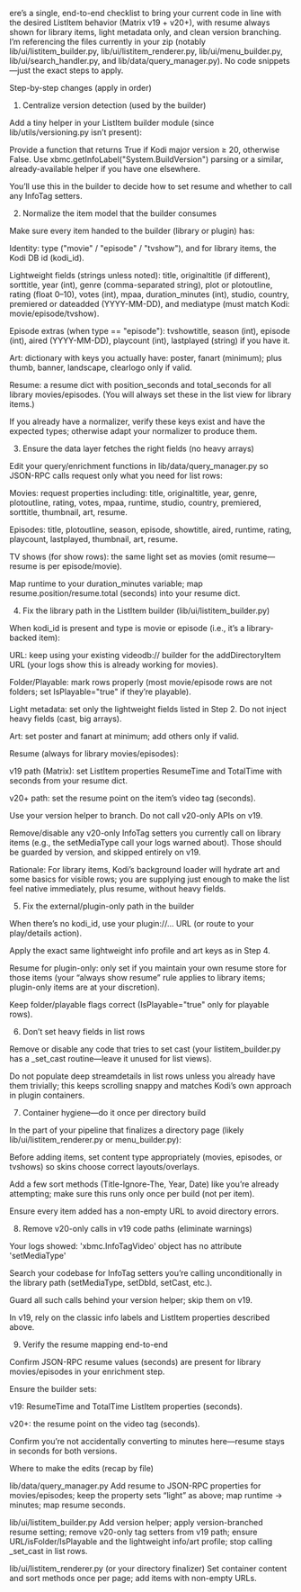 ere’s a single, end-to-end checklist to bring your current code in line with the desired ListItem behavior (Matrix v19 + v20+), with resume always shown for library items, light metadata only, and clean version branching. I’m referencing the files currently in your zip (notably lib/ui/listitem_builder.py, lib/ui/listitem_renderer.py, lib/ui/menu_builder.py, lib/ui/search_handler.py, and lib/data/query_manager.py). No code snippets—just the exact steps to apply.

Step-by-step changes (apply in order)
1) Centralize version detection (used by the builder)

Add a tiny helper in your ListItem builder module (since lib/utils/versioning.py isn’t present):

Provide a function that returns True if Kodi major version ≥ 20, otherwise False. Use xbmc.getInfoLabel("System.BuildVersion") parsing or a similar, already-available helper if you have one elsewhere.

You’ll use this in the builder to decide how to set resume and whether to call any InfoTag setters.

2) Normalize the item model that the builder consumes

Make sure every item handed to the builder (library or plugin) has:

Identity: type ("movie" / "episode" / "tvshow"), and for library items, the Kodi DB id (kodi_id).

Lightweight fields (strings unless noted): title, originaltitle (if different), sorttitle, year (int), genre (comma-separated string), plot or plotoutline, rating (float 0–10), votes (int), mpaa, duration_minutes (int), studio, country, premiered or dateadded (YYYY-MM-DD), and mediatype (must match Kodi: movie/episode/tvshow).

Episode extras (when type == "episode"): tvshowtitle, season (int), episode (int), aired (YYYY-MM-DD), playcount (int), lastplayed (string) if you have it.

Art: dictionary with keys you actually have: poster, fanart (minimum); plus thumb, banner, landscape, clearlogo only if valid.

Resume: a resume dict with position_seconds and total_seconds for all library movies/episodes. (You will always set these in the list view for library items.)

If you already have a normalizer, verify these keys exist and have the expected types; otherwise adapt your normalizer to produce them.

3) Ensure the data layer fetches the right fields (no heavy arrays)

Edit your query/enrichment functions in lib/data/query_manager.py so JSON-RPC calls request only what you need for list rows:

Movies: request properties including: title, originaltitle, year, genre, plotoutline, rating, votes, mpaa, runtime, studio, country, premiered, sorttitle, thumbnail, art, resume.

Episodes: title, plotoutline, season, episode, showtitle, aired, runtime, rating, playcount, lastplayed, thumbnail, art, resume.

TV shows (for show rows): the same light set as movies (omit resume—resume is per episode/movie).

Map runtime to your duration_minutes variable; map resume.position/resume.total (seconds) into your resume dict.

4) Fix the library path in the ListItem builder (lib/ui/listitem_builder.py)

When kodi_id is present and type is movie or episode (i.e., it’s a library-backed item):

URL: keep using your existing videodb:// builder for the addDirectoryItem URL (your logs show this is already working for movies).

Folder/Playable: mark rows properly (most movie/episode rows are not folders; set IsPlayable="true" if they’re playable).

Light metadata: set only the lightweight fields listed in Step 2. Do not inject heavy fields (cast, big arrays).

Art: set poster and fanart at minimum; add others only if valid.

Resume (always for library movies/episodes):

v19 path (Matrix): set ListItem properties ResumeTime and TotalTime with seconds from your resume dict.

v20+ path: set the resume point on the item’s video tag (seconds).

Use your version helper to branch. Do not call v20-only APIs on v19.

Remove/disable any v20-only InfoTag setters you currently call on library items (e.g., the setMediaType call your logs warned about). Those should be guarded by version, and skipped entirely on v19.

Rationale: For library items, Kodi’s background loader will hydrate art and some basics for visible rows; you are supplying just enough to make the list feel native immediately, plus resume, without heavy fields.

5) Fix the external/plugin-only path in the builder

When there’s no kodi_id, use your plugin://… URL (or route to your play/details action).

Apply the exact same lightweight info profile and art keys as in Step 4.

Resume for plugin-only: only set if you maintain your own resume store for those items (your “always show resume” rule applies to library items; plugin-only items are at your discretion).

Keep folder/playable flags correct (IsPlayable="true" only for playable rows).

6) Don’t set heavy fields in list rows

Remove or disable any code that tries to set cast (your listitem_builder.py has a _set_cast routine—leave it unused for list views).

Do not populate deep streamdetails in list rows unless you already have them trivially; this keeps scrolling snappy and matches Kodi’s own approach in plugin containers.

7) Container hygiene—do it once per directory build

In the part of your pipeline that finalizes a directory page (likely lib/ui/listitem_renderer.py or menu_builder.py):

Before adding items, set content type appropriately (movies, episodes, or tvshows) so skins choose correct layouts/overlays.

Add a few sort methods (Title-Ignore-The, Year, Date) like you’re already attempting; make sure this runs only once per build (not per item).

Ensure every item added has a non-empty URL to avoid directory errors.

8) Remove v20-only calls in v19 code paths (eliminate warnings)

Your logs showed:
'xbmc.InfoTagVideo' object has no attribute 'setMediaType'

Search your codebase for InfoTag setters you’re calling unconditionally in the library path (setMediaType, setDbId, setCast, etc.).

Guard all such calls behind your version helper; skip them on v19.

In v19, rely on the classic info labels and ListItem properties described above.

9) Verify the resume mapping end-to-end

Confirm JSON-RPC resume values (seconds) are present for library movies/episodes in your enrichment step.

Ensure the builder sets:

v19: ResumeTime and TotalTime ListItem properties (seconds).

v20+: the resume point on the video tag (seconds).

Confirm you’re not accidentally converting to minutes here—resume stays in seconds for both versions.


Where to make the edits (recap by file)

lib/data/query_manager.py
Add resume to JSON-RPC properties for movies/episodes; keep the property sets “light” as above; map runtime → minutes; map resume seconds.

lib/ui/listitem_builder.py
Add version helper; apply version-branched resume setting; remove v20-only tag setters from v19 path; ensure URL/isFolder/IsPlayable and the lightweight info/art profile; stop calling _set_cast in list rows.

lib/ui/listitem_renderer.py (or your directory finalizer)
Set container content and sort methods once per page; add items with non-empty URLs.